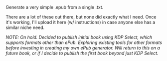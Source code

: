 Generate a very simple .epub from a single .txt.

There are a lot of these out there, but none did exactly what I need.  Once it's working, I'll upload it here (w/ instructions) in case anyone else has a similar niche need.

*NOTE:  On hold.  Decided to publish initial book using KDP Select, which supports formats other than ePub.  Exploring existing tools for other formats before investing in creating my own ePub generator.  Will return to this on a future book, or if I decide to publish the first book beyond just KDP Select.*
